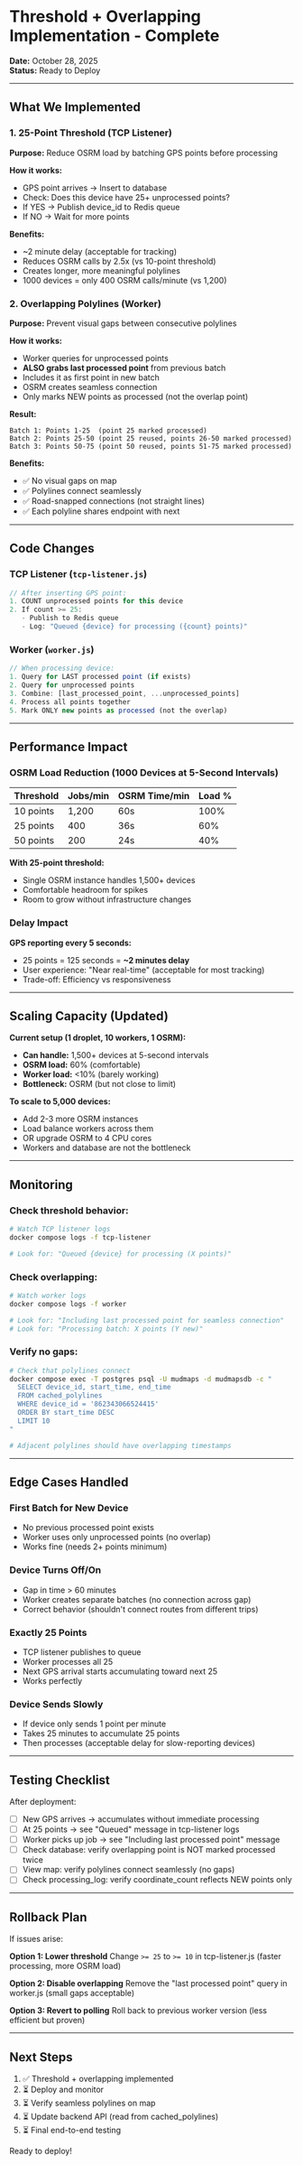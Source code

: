 # Threshold + Overlapping Implementation - Complete

**Date:** October 28, 2025  
**Status:** Ready to Deploy

---

## What We Implemented

### 1. 25-Point Threshold (TCP Listener)
**Purpose:** Reduce OSRM load by batching GPS points before processing

**How it works:**
- GPS point arrives → Insert to database
- Check: Does this device have 25+ unprocessed points?
- If YES → Publish device_id to Redis queue
- If NO → Wait for more points

**Benefits:**
- ~2 minute delay (acceptable for tracking)
- Reduces OSRM calls by 2.5x (vs 10-point threshold)
- Creates longer, more meaningful polylines
- 1000 devices = only 400 OSRM calls/minute (vs 1,200)

### 2. Overlapping Polylines (Worker)
**Purpose:** Prevent visual gaps between consecutive polylines

**How it works:**
- Worker queries for unprocessed points
- **ALSO grabs last processed point** from previous batch
- Includes it as first point in new batch
- OSRM creates seamless connection
- Only marks NEW points as processed (not the overlap point)

**Result:**
```
Batch 1: Points 1-25  (point 25 marked processed)
Batch 2: Points 25-50 (point 25 reused, points 26-50 marked processed)
Batch 3: Points 50-75 (point 50 reused, points 51-75 marked processed)
```

**Benefits:**
- ✅ No visual gaps on map
- ✅ Polylines connect seamlessly
- ✅ Road-snapped connections (not straight lines)
- ✅ Each polyline shares endpoint with next

---

## Code Changes

### TCP Listener (`tcp-listener.js`)
```javascript
// After inserting GPS point:
1. COUNT unprocessed points for this device
2. If count >= 25:
   - Publish to Redis queue
   - Log: "Queued {device} for processing ({count} points)"
```

### Worker (`worker.js`)
```javascript
// When processing device:
1. Query for LAST processed point (if exists)
2. Query for unprocessed points
3. Combine: [last_processed_point, ...unprocessed_points]
4. Process all points together
5. Mark ONLY new points as processed (not the overlap)
```

---

## Performance Impact

### OSRM Load Reduction (1000 Devices at 5-Second Intervals)

| Threshold | Jobs/min | OSRM Time/min | Load % |
|-----------|----------|---------------|--------|
| 10 points | 1,200 | 60s | 100% |
| 25 points | 400 | 36s | 60% |
| 50 points | 200 | 24s | 40% |

**With 25-point threshold:**
- Single OSRM instance handles 1,500+ devices
- Comfortable headroom for spikes
- Room to grow without infrastructure changes

### Delay Impact

**GPS reporting every 5 seconds:**
- 25 points = 125 seconds = **~2 minutes delay**
- User experience: "Near real-time" (acceptable for most tracking)
- Trade-off: Efficiency vs responsiveness

---

## Scaling Capacity (Updated)

**Current setup (1 droplet, 10 workers, 1 OSRM):**
- **Can handle:** 1,500+ devices at 5-second intervals
- **OSRM load:** 60% (comfortable)
- **Worker load:** <10% (barely working)
- **Bottleneck:** OSRM (but not close to limit)

**To scale to 5,000 devices:**
- Add 2-3 more OSRM instances
- Load balance workers across them
- OR upgrade OSRM to 4 CPU cores
- Workers and database are not the bottleneck

---

## Monitoring

### Check threshold behavior:
```bash
# Watch TCP listener logs
docker compose logs -f tcp-listener

# Look for: "Queued {device} for processing (X points)"
```

### Check overlapping:
```bash
# Watch worker logs
docker compose logs -f worker

# Look for: "Including last processed point for seamless connection"
# Look for: "Processing batch: X points (Y new)"
```

### Verify no gaps:
```bash
# Check that polylines connect
docker compose exec -T postgres psql -U mudmaps -d mudmapsdb -c "
  SELECT device_id, start_time, end_time 
  FROM cached_polylines 
  WHERE device_id = '862343066524415' 
  ORDER BY start_time DESC 
  LIMIT 10
"

# Adjacent polylines should have overlapping timestamps
```

---

## Edge Cases Handled

### First Batch for New Device
- No previous processed point exists
- Worker uses only unprocessed points (no overlap)
- Works fine (needs 2+ points minimum)

### Device Turns Off/On
- Gap in time > 60 minutes
- Worker creates separate batches (no connection across gap)
- Correct behavior (shouldn't connect routes from different trips)

### Exactly 25 Points
- TCP listener publishes to queue
- Worker processes all 25
- Next GPS arrival starts accumulating toward next 25
- Works perfectly

### Device Sends Slowly
- If device only sends 1 point per minute
- Takes 25 minutes to accumulate 25 points
- Then processes (acceptable delay for slow-reporting devices)

---

## Testing Checklist

After deployment:

- [ ] New GPS arrives → accumulates without immediate processing
- [ ] At 25 points → see "Queued" message in tcp-listener logs
- [ ] Worker picks up job → see "Including last processed point" message
- [ ] Check database: verify overlapping point is NOT marked processed twice
- [ ] View map: verify polylines connect seamlessly (no gaps)
- [ ] Check processing_log: verify coordinate_count reflects NEW points only

---

## Rollback Plan

If issues arise:

**Option 1: Lower threshold**
Change `>= 25` to `>= 10` in tcp-listener.js (faster processing, more OSRM load)

**Option 2: Disable overlapping**
Remove the "last processed point" query in worker.js (small gaps acceptable)

**Option 3: Revert to polling**
Roll back to previous worker version (less efficient but proven)

---

## Next Steps

1. ✅ Threshold + overlapping implemented
2. ⏳ Deploy and monitor
3. ⏳ Verify seamless polylines on map
4. ⏳ Update backend API (read from cached_polylines)
5. ⏳ Final end-to-end testing

Ready to deploy!
